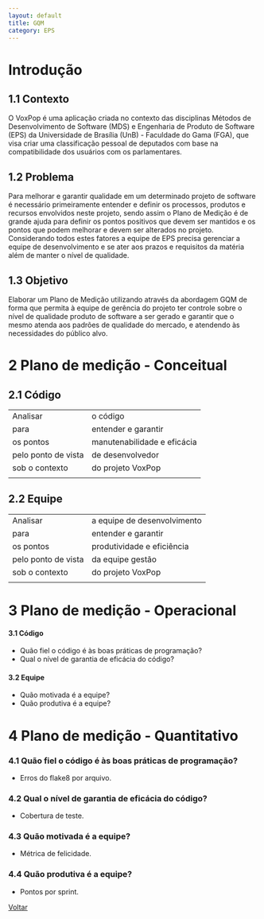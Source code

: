 ```yaml
---
layout: default
title: GQM
category: EPS
---
```


# Introdução

  

## 1.1 Contexto

O VoxPop é uma aplicação criada no contexto das disciplinas Métodos de Desenvolvimento de Software (MDS) e Engenharia de Produto de Software (EPS) da Universidade de Brasília (UnB) - Faculdade do Gama (FGA), que visa criar uma classificação pessoal de deputados com base na compatibilidade dos usuários com os parlamentares.

  

## 1.2 Problema

Para melhorar e garantir qualidade em um determinado projeto de software é necessário primeiramente entender e definir os processos, produtos e recursos envolvidos neste projeto, sendo assim o Plano de Medição é de grande ajuda para definir os pontos positivos que devem ser mantidos e os pontos que podem melhorar e devem ser alterados no projeto. Considerando todos estes fatores a equipe de EPS precisa gerenciar a equipe de desenvolvimento e se ater aos prazos e requisitos da matéria além de manter o nível de qualidade.

  

## 1.3 Objetivo

Elaborar um Plano de Medição utilizando através da abordagem GQM de forma que permita à equipe de gerência do projeto ter controle sobre o nível de qualidade produto de software a ser gerado e garantir que o mesmo atenda aos padrões de qualidade do mercado, e atendendo às necessidades do público alvo.


# 2 Plano de medição - Conceitual
## 2.1 Código
|                		|                               |
|-----------------------|-------------------------------|
|Analisar				|o código						|
|para					|entender e garantir			|
|os pontos				|manutenabilidade e eficácia	|
|pelo ponto de vista	|de desenvolvedor				|
|sob o contexto			|do projeto VoxPop				|
|						|								|


## 2.2 Equipe
|                		|                               |
|-----------------------|-------------------------------|
|Analisar				|a equipe de desenvolvimento	|
|para					|entender e garantir			|
|os pontos				|produtividade e eficiência		|
|pelo ponto de vista	|da equipe gestão				|
|sob o contexto			|do projeto VoxPop				|
|						|								|



# 3 Plano de medição - Operacional

#### 3.1 Código
 - Quão fiel o código é às boas práticas de programação? 
 - Qual o nível de garantia de eficácia do código?

#### 3.2 Equipe
 - Quão motivada é a equipe? 
 - Quão produtiva é a equipe?

# 4 Plano de medição - Quantitativo

 ### 4.1 Quão fiel o código é às boas práticas de programação? 
 - Erros do flake8 por arquivo.


### 4.2 Qual o nível de garantia de eficácia do código?
 - Cobertura de teste.


 ### 4.3 Quão motivada é a equipe? 
  - Métrica de felicidade.

 ### 4.4 Quão produtiva é a equipe?
  - Pontos por sprint.


[Voltar](./../)
